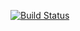 [![Build Status](https://www.travis-ci.com/Okuhle12/bootcamp-terminal-tests..svg?branch=master)](https://www.travis-ci.com/Okuhle12/bootcamp-terminal-tests.)
